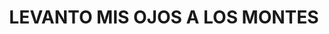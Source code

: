 ---
capo: 0
id: 105
lang: es-es
step: pre
subtitle: ''
tags:
- com
- int
title: LEVANTO MIS OJOS A LOS MONTES
---
